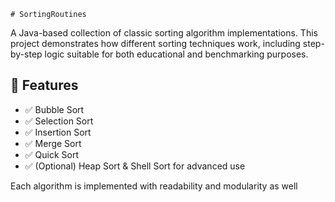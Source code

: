     # SortingRoutines

A Java-based collection of classic sorting algorithm implementations. This project demonstrates how different sorting techniques work, including step-by-step logic suitable for both educational and benchmarking purposes.
  
## 🚀 Features 
 
- ✅ Bubble Sort
- ✅ Selection Sort
- ✅ Insertion Sort
- ✅ Merge Sort  
- ✅ Quick Sort
- ✅ (Optional) Heap Sort & Shell Sort for advanced use   
  
Each algorithm is implemented with readability and modularity as well     
     
  
      
     
     
  
    
     
  
   
 
